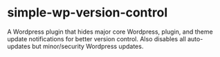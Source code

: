 simple-wp-version-control
=========================

A Wordpress plugin that hides major core Wordpress, plugin, and theme update notifications for better version control. Also disables all auto-updates but minor/security Wordpress updates.
